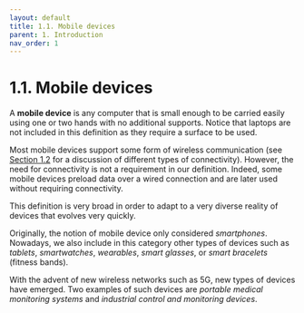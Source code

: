 ```yaml
---
layout: default
title: 1.1. Mobile devices
parent: 1. Introduction
nav_order: 1
---
```


# 1.1. Mobile devices

A **mobile device** is any computer that is small enough to be carried easily using one or two hands with no additional supports. Notice that laptops are not included in this definition as they require a surface to be used.  

Most mobile devices support some form of wireless communication (see [Section 1.2](/content/01/02-hardware) for a discussion of different types of connectivity). However, the need for connectivity is not a requirement in our definition. Indeed, some mobile devices preload data over a wired connection and are later used without requiring connectivity.

This definition is very broad in order to adapt to a very diverse reality of devices that evolves very quickly.

Originally, the notion of mobile device only considered *smartphones*. Nowadays, we also include in this category other types of devices such as *tablets*, *smartwatches*, *wearables*, *smart glasses*, or *smart bracelets* (fitness bands).

With the advent of new wireless networks such as 5G, new types of devices have emerged. Two examples of such devices are *portable medical monitoring systems* and *industrial control and monitoring devices*.
